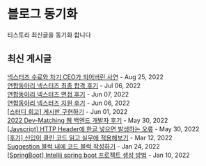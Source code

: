 # 블로그 동기화
티스토리 최신글을 동기화 합니다  

## 최신 게시글
[넥스터즈 수료와 차기 CEO가 되어버린 사연](https://imksh.com/107) - Aug 25, 2022<br>
[연합동아리 넥스터즈 최종 합격 후기](https://imksh.com/106) - Jul 06, 2022<br>
[연합동아리 넥스터즈 면접 후기](https://imksh.com/105) - Jun 07, 2022<br>
[연합동아리 넥스터즈  지원 후기](https://imksh.com/104) - Jun 06, 2022<br>
[[스터디 회고] 게시판 구현하기](https://imksh.com/103) - Jun 01, 2022<br>
[2022 Dev-Matching 웹 백엔드 개발자 후기](https://imksh.com/102) - May 30, 2022<br>
[[Javscript] HTTP Header에 한글 넣으면 발생하는 오류](https://imksh.com/101) - May 30, 2022<br>
[[후기] 신입이 클린 코드 읽고 실무에 적용해보기](https://imksh.com/100) - Mar 12, 2022<br>
[Suggestion 블럭 내에 코드 블럭 작성하기](https://imksh.com/99) - Jan 24, 2022<br>
[[SpringBoot] Intellij spring boot 프로젝트 생성 방법](https://imksh.com/98) - Jan 10, 2022<br>
